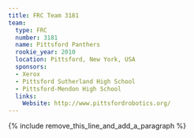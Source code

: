 ```yaml
---
title: FRC Team 3181
team:
  type: FRC
  number: 3181
  name: Pittsford Panthers
  rookie_year: 2010
  location: Pittsford, New York, USA
  sponsors:
  - Xerox
  - Pittsford Sutherland High School
  - Pittsford-Mendon High School
  links:
    Website: http://www.pittsfordrobotics.org/
---
```


{% include remove_this_line_and_add_a_paragraph %}